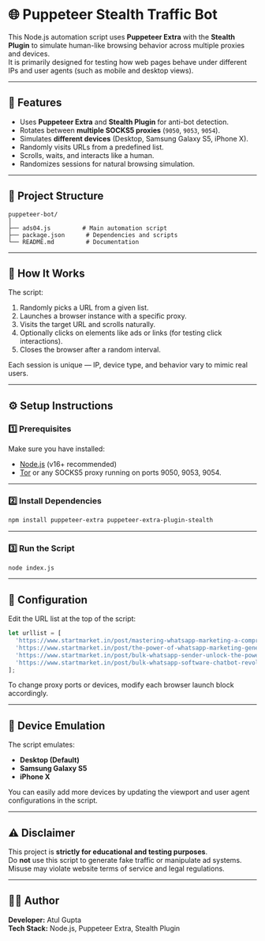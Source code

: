 # 🌐 Puppeteer Stealth Traffic Bot

This Node.js automation script uses **Puppeteer Extra** with the **Stealth Plugin** to simulate human-like browsing behavior across multiple proxies and devices.  
It is primarily designed for testing how web pages behave under different IPs and user agents (such as mobile and desktop views).

---

## 🚀 Features

- Uses **Puppeteer Extra** and **Stealth Plugin** for anti-bot detection.
- Rotates between **multiple SOCKS5 proxies** (`9050`, `9053`, `9054`).
- Simulates **different devices** (Desktop, Samsung Galaxy S5, iPhone X).
- Randomly visits URLs from a predefined list.
- Scrolls, waits, and interacts like a human.
- Randomizes sessions for natural browsing simulation.

---

## 📁 Project Structure

```
puppeteer-bot/
│
├── ads04.js         # Main automation script
├── package.json      # Dependencies and scripts
└── README.md         # Documentation
```

---

## 🧠 How It Works

The script:
1. Randomly picks a URL from a given list.
2. Launches a browser instance with a specific proxy.
3. Visits the target URL and scrolls naturally.
4. Optionally clicks on elements like ads or links (for testing click interactions).
5. Closes the browser after a random interval.

Each session is unique — IP, device type, and behavior vary to mimic real users.

---

## ⚙️ Setup Instructions

### 1️⃣ Prerequisites
Make sure you have installed:
- [Node.js](https://nodejs.org/) (v16+ recommended)
- [Tor](https://www.torproject.org/) or any SOCKS5 proxy running on ports 9050, 9053, 9054.

---

### 2️⃣ Install Dependencies

```bash
npm install puppeteer-extra puppeteer-extra-plugin-stealth
```

---

### 3️⃣ Run the Script

```bash
node index.js
```

---

## 🧩 Configuration

Edit the URL list at the top of the script:

```js
let urllist = [
  'https://www.startmarket.in/post/mastering-whatsapp-marketing-a-comprehensive-guide-by-startmarket',
  'https://www.startmarket.in/post/the-power-of-whatsapp-marketing-generating-leads-and-emerging-trends',
  'https://www.startmarket.in/post/bulk-whatsapp-sender-unlock-the-power-of-personalized-messaging',
  'https://www.startmarket.in/post/bulk-whatsapp-software-chatbot-revolutionize-your-customer-communication'
];
```

To change proxy ports or devices, modify each browser launch block accordingly.

---

## 🧍 Device Emulation

The script emulates:
- **Desktop (Default)**  
- **Samsung Galaxy S5**
- **iPhone X**

You can easily add more devices by updating the viewport and user agent configurations in the script.

---

## ⚠️ Disclaimer

This project is **strictly for educational and testing purposes**.  
Do **not** use this script to generate fake traffic or manipulate ad systems.  
Misuse may violate website terms of service and legal regulations.

---

## 🧑‍💻 Author

**Developer:** Atul Gupta  
**Tech Stack:** Node.js, Puppeteer Extra, Stealth Plugin
